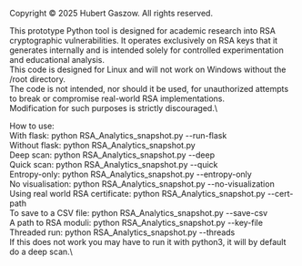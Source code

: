 Copyright © 2025 Hubert Gaszow. All rights reserved.

This prototype Python tool is designed for academic research into RSA cryptographic vulnerabilities. It operates exclusively on RSA keys that it generates internally and is intended solely for controlled experimentation and educational analysis.\
This code is designed for Linux and will not work on Windows without the /root directory.\
The code is not intended, nor should it be used, for unauthorized attempts to break or compromise real-world RSA implementations.\
Modification for such purposes is strictly discouraged.\


How to use:\
With flask: python RSA_Analytics_snapshot.py --run-flask\
Without flask: python RSA_Analytics_snapshot.py\
Deep scan: python RSA_Analytics_snapshot.py --deep\
Quick scan:  python RSA_Analytics_snapshot.py --quick\
Entropy-only:  python RSA_Analytics_snapshot.py --entropy-only\
No visualisation: python RSA_Analytics_snapshot.py --no-visualization\
Using real world RSA certificate: python RSA_Analytics_snapshot.py --cert-path\
To save to a CSV file: python RSA_Analytics_snapshot.py --save-csv\
A path to RSA moduli: python RSA_Analytics_snapshot.py --key-file\
Threaded run: python RSA_Analytics_snapshot.py --threads\
If this does not work you may have to run it with python3, it will by default do a deep scan.\

